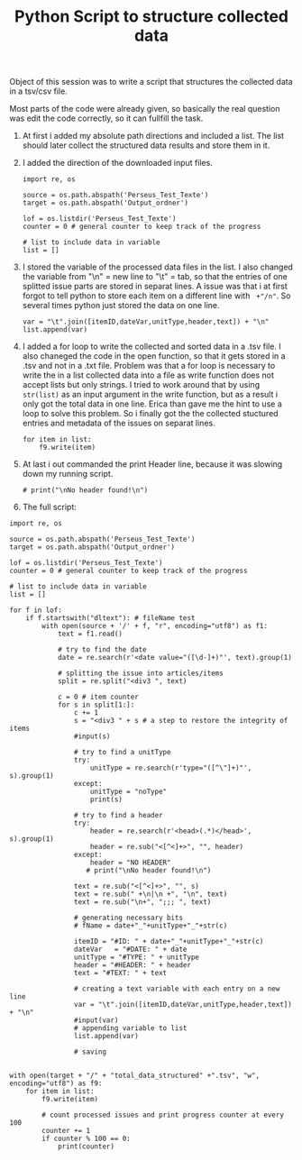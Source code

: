 ﻿---
layout: post
title: Python Script to structure collected data
image: /img/lukas_voit/Profil_Voit.JPG
---


Object of this session was to write a script that structures the collected data in a tsv/csv file.


Most parts of the code were already given, so basically the real question was edit the code correctly, so it can fullfill the task.

1. At first i added my absolute path directions and included a list. The list should later collect the structured data results and store them in it.
2. I added the direction of the downloaded input files. 

    ```
    import re, os

    source = os.path.abspath('Perseus_Test_Texte')
    target = os.path.abspath('Output_ordner')

    lof = os.listdir('Perseus_Test_Texte')
    counter = 0 # general counter to keep track of the progress

    # list to include data in variable
    list = []
    ```

3. I stored the variable of the processed data files in the list. I also changed the variable from "\n" = new line to "\t" = tab, so that the entries of one splitted issue parts are stored in separat lines. 
A issue was that i at first forgot to tell python to store each item on a different line with ``` +"/n"```. 
So several times python just stored the data on one line.

    ```
    var = "\t".join([itemID,dateVar,unitType,header,text]) + "\n"
    list.append(var)
    ```

4. I added a for loop to write the collected and sorted data in a .tsv file. I also chaneged the code in the open function, so that it gets stored in a .tsv and not in a .txt file.
Problem was that a for loop is necessary to write the in a list collected data into a file as write function does not accept lists but only 
strings. I tried to work around that by using ```str(list)``` as an input argument in the write function, but as a result i only got the total data in one line. Erica than gave me the hint to use a loop 
to solve this problem. So i finally got the the collected stuctured entries and metadata of the issues on separat lines. 

    ```
    for item in list:
        f9.write(item)
    ```

5. At last i out commanded the print Header line, because it was slowing down my running script.

    ```
    # print("\nNo header found!\n")
    ```

6. The full script:

```
import re, os

source = os.path.abspath('Perseus_Test_Texte')
target = os.path.abspath('Output_ordner')

lof = os.listdir('Perseus_Test_Texte')
counter = 0 # general counter to keep track of the progress

# list to include data in variable
list = []

for f in lof:
    if f.startswith("dltext"): # fileName test        
        with open(source + '/' + f, "r", encoding="utf8") as f1:
            text = f1.read()

            # try to find the date
            date = re.search(r'<date value="([\d-]+)"', text).group(1)

            # splitting the issue into articles/items
            split = re.split("<div3 ", text)

            c = 0 # item counter
            for s in split[1:]:
                c += 1
                s = "<div3 " + s # a step to restore the integrity of items
                #input(s)

                # try to find a unitType
                try:
                    unitType = re.search(r'type="([^\"]+)"', s).group(1)
                except:
                    unitType = "noType"
                    print(s)

                # try to find a header
                try:
                    header = re.search(r'<head>(.*)</head>', s).group(1)
                    header = re.sub("<[^<]+>", "", header)
                except:
                    header = "NO HEADER"
                   # print("\nNo header found!\n")

                text = re.sub("<[^<]+>", "", s)
                text = re.sub(" +\n|\n +", "\n", text)
                text = re.sub("\n+", ";;; ", text)

                # generating necessary bits 
                # fName = date+"_"+unitType+"_"+str(c)

                itemID = "#ID: " + date+"_"+unitType+"_"+str(c)
                dateVar   = "#DATE: " + date
                unitType = "#TYPE: " + unitType
                header = "#HEADER: " + header
                text = "#TEXT: " + text

                # creating a text variable with each entry on a new line
                var = "\t".join([itemID,dateVar,unitType,header,text]) + "\n"
                #input(var)
                # appending variable to list
                list.append(var)

                # saving


with open(target + "/" + "total_data_structured" +".tsv", "w", encoding="utf8") as f9:
    for item in list:
        f9.write(item)

        # count processed issues and print progress counter at every 100        
        counter += 1
        if counter % 100 == 0:
            print(counter)
```
